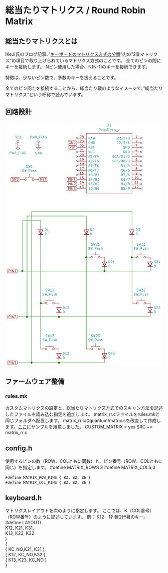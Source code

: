 # 総当たりマトリクス / Round Robin Matrix

## 総当たりマトリクスとは

IKeJI氏のブログ記事、”[キーボードのマトリクス方式の分類](https://blog.ikejima.org/make/keyboard/2019/12/14/keyboard-circuit.html)”内の”2乗マトリクス”の項目で取り上げられているマトリクス方式のことです。
全てのピンの間にキーを接続します。
Nピン使用した場合、N(N-1)のキーを接続できます。

特徴は、少ないピン数で、多数のキーを扱えることです。

全てのピン同士を接続することから、総当たり戦のようなイメージで、”総当たりマトリクス”という呼称で読んでいます。


## 回路設計

![回路図](./assets/RoudRobinCircuitDiagram.png)

## ファームウェア整備

### rules.mk
カスタムマトリクスの設定と、総当たりマトリクス方式でのスキャン方法を記述したファイルを読み込む指定を追加します。
matrix_rr.cファイルをrules.mkと同じフォルダへ配置します。
matrix_rr.cはquantum/matrix.cを改変して作成します。[ここ](./assets/matrix_rr.c)にサンプルを用意しました。
    CUSTOM_MATRIX = yes
    SRC += matrix_rr.c

## config.h
使用するピンの数（ROW、COLともに同数）と、ピン番号（ROW、COLともに同じ）を指定します。
    #define MATRIX_ROWS 3
    #define MATRIX_COLS 3

    #define MATRIX_ROW_PINS { B3, B2, B6 }
    #define MATRIX_COL_PINS { B3, B2, B6 }

## keyboard.h
マトリクスレイアウトを次のように指定します。
ここでは、K（COL番号）（ROW番号）のように記述しています。
例： K12　1列目2行目のキー。
    #define LAYOUT( \
        K12, K21, K31, \
        K13, K23, K32  \
    ) \
    { \
        { KC_NO,K21,  K31   }, \
        { K12,  KC_NO,K32   }, \
        { K13,  K23,  KC_NO } \
    }

